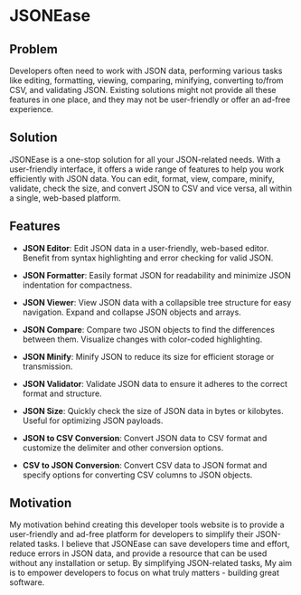# JSONEase

## Problem

Developers often need to work with JSON data, performing various tasks like editing, formatting, viewing, comparing, minifying, converting to/from CSV, and validating JSON. Existing solutions might not provide all these features in one place, and they may not be user-friendly or offer an ad-free experience.

## Solution

JSONEase is a one-stop solution for all your JSON-related needs. With a user-friendly interface, it offers a wide range of features to help you work efficiently with JSON data. You can edit, format, view, compare, minify, validate, check the size, and convert JSON to CSV and vice versa, all within a single, web-based platform.

## Features

- **JSON Editor**: Edit JSON data in a user-friendly, web-based editor. Benefit from syntax highlighting and error checking for valid JSON.

- **JSON Formatter**: Easily format JSON for readability and minimize JSON indentation for compactness.

- **JSON Viewer**: View JSON data with a collapsible tree structure for easy navigation. Expand and collapse JSON objects and arrays.

- **JSON Compare**: Compare two JSON objects to find the differences between them. Visualize changes with color-coded highlighting.

- **JSON Minify**: Minify JSON to reduce its size for efficient storage or transmission.

- **JSON Validator**: Validate JSON data to ensure it adheres to the correct format and structure.

- **JSON Size**: Quickly check the size of JSON data in bytes or kilobytes. Useful for optimizing JSON payloads.

- **JSON to CSV Conversion**: Convert JSON data to CSV format and customize the delimiter and other conversion options.

- **CSV to JSON Conversion**: Convert CSV data to JSON format and specify options for converting CSV columns to JSON objects.

## Motivation

My motivation behind creating this developer tools website is to provide a user-friendly and ad-free platform for developers to simplify their JSON-related tasks. I believe that JSONEase can save developers time and effort, reduce errors in JSON data, and provide a resource that can be used without any installation or setup. By simplifying JSON-related tasks, My aim is to empower developers to focus on what truly matters - building great software.
